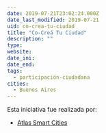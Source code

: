 ```yaml
---
date: 2019-07-21T23:02:24.000Z
date_last_modified: 2019-07-21
uid: co-crea-tu-ciudad
title: "Co-Creá Tu Ciudad"
description: ""
type: 
website: 
date_ini: 
date_end: 
tags:
  - participación-ciudadana
cities: 
  - Buenos Aires
---
```


Esta iniciativa fue realizada por:

- [Atlas Smart Cities](/i/atlas-smart-cities.html)
